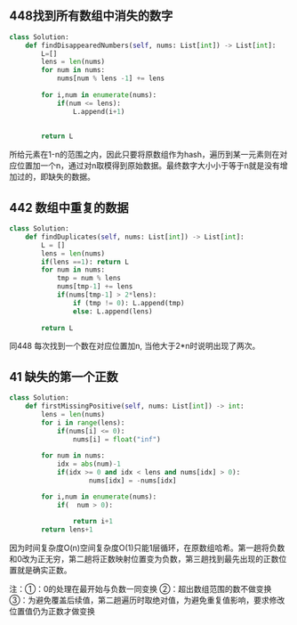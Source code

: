## 448找到所有数组中消失的数字

```python
class Solution:
    def findDisappearedNumbers(self, nums: List[int]) -> List[int]:
        L=[]
        lens = len(nums)
        for num in nums:
            nums[num % lens -1] += lens
        
        for i,num in enumerate(nums):
            if(num <= lens):
                L.append(i+1)
         
        
        return L
```

所给元素在1-n的范围之内，因此只要将原数组作为hash，遍历到某一元素则在对应位置加一个n，通过对n取模得到原始数据。最终数字大小小于等于n就是没有增加过的，即缺失的数据。

## 442 数组中重复的数据

```python
class Solution:
    def findDuplicates(self, nums: List[int]) -> List[int]:
        L = []
        lens = len(nums)
        if(lens ==1): return L
        for num in nums:
            tmp = num % lens
            nums[tmp-1] += lens
            if(nums[tmp-1] > 2*lens):
                if (tmp != 0): L.append(tmp)
                else: L.append(lens)
    
        return L
```

同448 每次找到一个数在对应位置加n, 当他大于2*n时说明出现了两次。

## 41 缺失的第一个正数

```python
class Solution:
    def firstMissingPositive(self, nums: List[int]) -> int:
        lens = len(nums)
        for i in range(lens):
            if(nums[i] <= 0):
                nums[i] = float("inf")
            
        for num in nums:
            idx = abs(num)-1
            if(idx >= 0 and idx < lens and nums[idx] > 0):
                    nums[idx] = -nums[idx]

        for i,num in enumerate(nums):
            if(  num > 0):
                
                return i+1
        return lens+1
```

因为时间复杂度O(n)空间复杂度O(1)只能1层循环，在原数组哈希。第一趟将负数和0改为正无穷，第二趟将正数映射位置变为负数，第三趟找到最先出现的正数位置就是确实正数。

注：①：0的处理在最开始与负数一同变换 ②：超出数组范围的数不做变换 ③：为避免覆盖后续值，第二趟遍历时取绝对值，为避免重复值影响，要求修改位置值仍为正数才做变换


